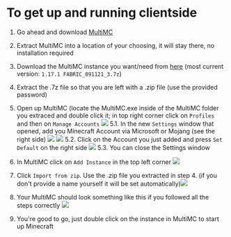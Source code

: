 # To get up and running clientside
1. Go ahead and download [MultiMC](https://multimc.org/)
2. Extract MultiMC into a location of your choosing, it will stay there, no installation required
3. Download the MultiMC instance you want/need from [here](https://1drv.ms/u/s!AnRpVm46qqDNjdUy9MNKb798AQLBOg?e=OeDgn7) (most current version: `1.17.1 FABRIC_091121_3.7z`)
4. Extract the .7z file so that you are left with a .zip file (use the provided password)
5. Open up MultiMC (locate the MultiMC.exe inside of the MultiMC folder you extraced and double click it; in top right corner click on `Profiles` and then on `Manage Accounts` ![](https://i.imgur.com/eQQnwh7.png)
	5.1. In the new `Settings` window that opened, add you Minecraft Account via Microsoft or Mojang (see the right side) ![](https://i.imgur.com/g4Lb2hE.png) ![](https://i.imgur.com/hD9Xxbk.png)
	5.2. Click on the Account you just added and press `Set Default` on the right side ![](https://i.imgur.com/1wd86wH.png)
	5.3. You can close the Settings window
6. In MultiMC click on `Add Instance` in the top left corner ![](https://i.imgur.com/wYS9ZtP.png)
7. Click `Import from zip`. Use the .zip file you extracted in step 4. (if you don't provide a name yourself it will be set automatically)![](https://i.imgur.com/vZC9dVd.png)

9. Your MultiMC should look something like this if you followed all the steps correctly ![](https://i.imgur.com/0G5s1q7.png)
10. You're good to go, just double click on the instance in MultiMC to start up Minecraft
